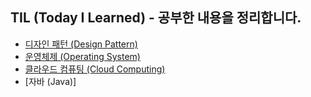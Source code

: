 ## TIL (Today I Learned) - 공부한 내용을 정리합니다.
* [디자인 패턴 (Design Pattern)](https://github.com/pkd98/Study/tree/master/DesignPattern)
* [운영체제 (Operating System)](https://github.com/pkd98/Study/tree/master/OS)
* [클라우드 컴퓨팅 (Cloud Computing)](https://github.com/pkd98/Study/tree/master/CloudComputing)
* [자바 (Java)]